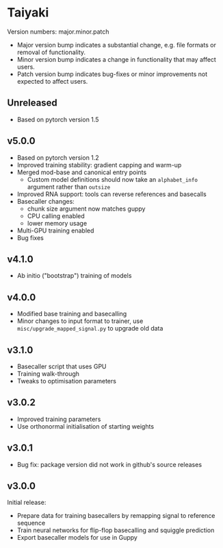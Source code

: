 #  Taiyaki
Version numbers: major.minor.patch
* Major version bump indicates a substantial change, e.g. file formats or removal of functionality.
* Minor version bump indicates a change in functionality that may affect users.
* Patch version bump indicates bug-fixes or minor improvements not expected to affect users.

## Unreleased
* Based on pytorch version 1.5

## v5.0.0
* Based on pytorch version 1.2
* Improved training stability: gradient capping and warm-up
* Merged mod-base and canonical entry points
  * Custom model definitions should now take an
    `alphabet_info` argument rather than `outsize`
* Improved RNA support: tools can reverse references and basecalls
* Basecaller changes:
  * chunk size argument now matches guppy
  * CPU calling enabled
  * lower memory usage
* Multi-GPU training enabled
* Bug fixes

## v4.1.0
* Ab initio ("bootstrap") training of models

## v4.0.0
* Modified base training and basecalling
* Minor changes to input format to trainer, use `misc/upgrade_mapped_signal.py` to upgrade old data

## v3.1.0
* Basecaller script that uses GPU
* Training walk-through
* Tweaks to optimisation parameters

## v3.0.2
* Improved training parameters
* Use orthonormal initialisation of starting weights

## v3.0.1
* Bug fix: package version did not work in github's source releases

## v3.0.0
Initial release:
* Prepare data for training basecallers by remapping signal to reference sequence
* Train neural networks for flip-flop basecalling and squiggle prediction
* Export basecaller models for use in Guppy
